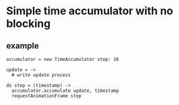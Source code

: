 # Simple time accumulator with no blocking

## example
```
accumulator = new TimeAccumulator step: 16

update = ->
  # write update process

do step = (timestamp) ->
  accumulator.accumulate update, timestamp
  requestAnimationFrame step


```
